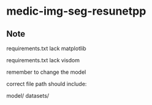 # medic-img-seg-resunetpp

## Note

requirements.txt lack matplotlib

requirements.txt lack visdom

remember to change the model 

correct file path should include:

model/
datasets/




